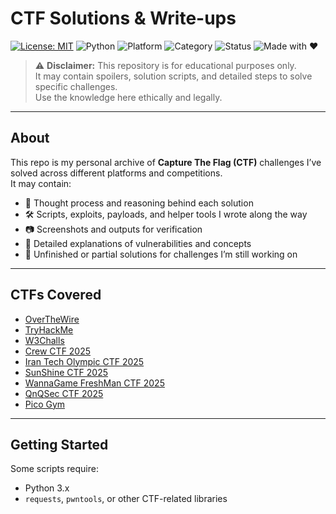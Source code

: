 # CTF Solutions & Write-ups

[![License: MIT](https://img.shields.io/badge/License-MIT-yellow.svg)](LICENSE)
![Python](https://img.shields.io/badge/Python-3.x-blue.svg)
![Platform](https://img.shields.io/badge/Platform-Linux%20%7C%20Windows%20%7C%20MacOS-lightgrey.svg)
![Category](https://img.shields.io/badge/Category-CTF%20%7C%20Security%20Research-red.svg)
![Status](https://img.shields.io/badge/Status-In%20Progress-orange.svg)
![Made with ❤️](https://img.shields.io/badge/Made%20with-%E2%9D%A4-lightpink.svg)

> ⚠️ **Disclaimer:** This repository is for educational purposes only.  
> It may contain spoilers, solution scripts, and detailed steps to solve specific challenges.  
> Use the knowledge here ethically and legally.

---

## About

This repo is my personal archive of **Capture The Flag (CTF)** challenges I’ve solved across different platforms and competitions.  
It may contain:

- 🧠 Thought process and reasoning behind each solution
- 🛠️ Scripts, exploits, payloads, and helper tools I wrote along the way
- 📷 Screenshots and outputs for verification
- 📝 Detailed explanations of vulnerabilities and concepts
- 🚧 Unfinished or partial solutions for challenges I’m still working on

---

## CTFs Covered

- [OverTheWire](./overthewire/README.md)
- [TryHackMe](./tryhackme/README.md)
- [W3Challs](./w3challs/README.md)
- [Crew CTF 2025](./crew-ctf-2025/README.md)
- [Iran Tech Olympic CTF 2025](./iran-tech-olympics-ctf-2025/README.md)
- [SunShine CTF 2025](./sunshine-ctf-2025/README.md)
- [WannaGame FreshMan CTF 2025](./wannagame-freshman-ctf-2025/README.md)
- [QnQSec CTF 2025](./qnqsec-ctf-2025/README.md)
- [Pico Gym](./pico-gym/web-exploitation/README.md)

---

## Getting Started

Some scripts require:

- Python 3.x
- `requests`, `pwntools`, or other CTF-related libraries
